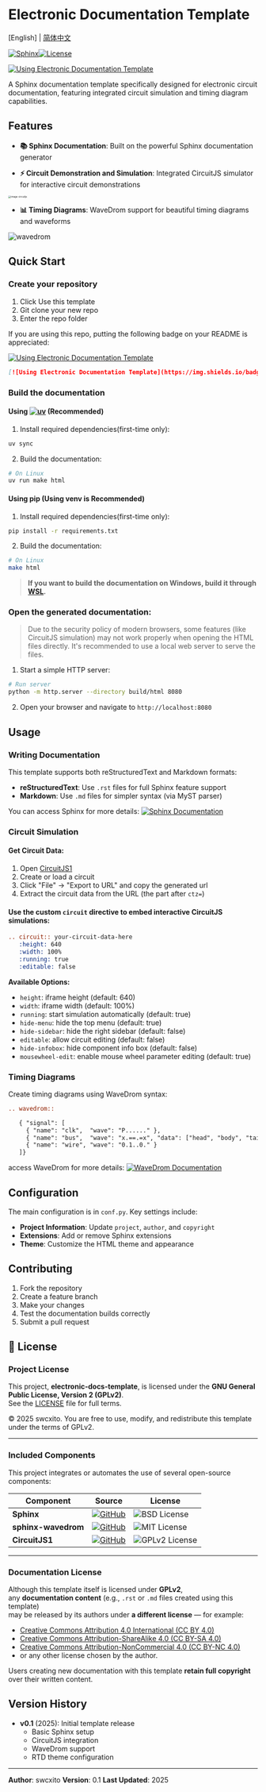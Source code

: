 # Electronic Documentation Template
[English] | [简体中文](README.zh-CN.md)

[![Sphinx](https://img.shields.io/badge/Using-Sphinx-green?logo=sphinx)](https://github.com/sphinx-doc/sphinx)[![License](https://img.shields.io/badge/License-GPLv2-blue)](LICENSE)

[![Using Electronic Documentation Template](https://img.shields.io/badge/Using-Electronic%20Documentation%20Template-blue?style=flat-square&logo=github)](https://github.com/swcxito/electronic-docs-template)

A Sphinx documentation template specifically designed for electronic circuit documentation, featuring integrated circuit simulation and timing diagram capabilities.

## Features

- **📚 Sphinx Documentation**: Built on the powerful Sphinx documentation generator

- **⚡ Circuit Demonstration and Simulation**: Integrated CircuitJS simulator for interactive circuit demonstrations

<img src="./assets/image-circuitjs.png" alt="image-circuitjs" style="zoom: 33%;" />

- **📊 Timing Diagrams**: WaveDrom support for beautiful timing diagrams and waveforms

![wavedrom](./assets/wavedrom.svg)

## Quick Start

### Create your repository
1. Click Use this template
2. Git clone your new repo
3. Enter the repo folder

If you are using this repo, putting the following badge on your README is appreciated:

[![Using Electronic Documentation Template](https://img.shields.io/badge/Using-Electronic%20Documentation%20Template-blue?style=flat-square&logo=github)](https://github.com/swcxito/electronic-docs-template)
``` md
[![Using Electronic Documentation Template](https://img.shields.io/badge/Using-Electronic%20Documentation%20Template-blue?style=flat-square&logo=github)](https://github.com/swcxito/electronic-docs-template)
```


### Build the documentation
#### Using [![uv](https://img.shields.io/endpoint?url=https://raw.githubusercontent.com/astral-sh/uv/main/assets/badge/v0.json)](https://github.com/astral-sh/uv) (Recommended)
1. Install required dependencies(first-time only):
```bash
uv sync
```

2. Build the documentation:
```bash
# On Linux
uv run make html
```
#### Using pip (Using venv is Recommended)
1. Install required dependencies(first-time only):
```bash
pip install -r requirements.txt
```

2. Build the documentation:
```bash
# On Linux
make html
```

> **If you want to build the documentation on Windows, build it through [WSL](https://learn.microsoft.com/en-us/windows/wsl/install).**

### Open the generated documentation:
> Due to the security policy of modern browsers, some features (like CircuitJS simulation) may not work properly when opening the HTML files directly. It's recommended to use a local web server to serve the files.
1. Start a simple HTTP server:
```bash
# Run server
python -m http.server --directory build/html 8080
```
2. Open your browser and navigate to `http://localhost:8080`

## Usage

### Writing Documentation

This template supports both reStructuredText and Markdown formats:

- **reStructuredText**: Use `.rst` files for full Sphinx feature support
- **Markdown**: Use `.md` files for simpler syntax (via MyST parser)

You can access Sphinx for more details: [![Sphinx Documentation](https://img.shields.io/badge/Sphinx-docs-blue?logo=sphinx)](https://www.sphinx-doc.org/)

### Circuit Simulation
#### Get Circuit Data:

1. Open [CircuitJS1](https://www.falstad.com/circuit/circuitjs.html)
2. Create or load a circuit
3. Click "File" -> "Export to URL" and copy the generated url
4. Extract the circuit data from the URL (the part after `ctz=`)

#### Use the custom `circuit` directive to embed interactive CircuitJS simulations:

```rst
.. circuit:: your-circuit-data-here
   :height: 640
   :width: 100%
   :running: true
   :editable: false
```

**Available Options:**

- `height`: iframe height (default: 640)
- `width`: iframe width (default: 100%)
- `running`: start simulation automatically (default: true)
- `hide-menu`: hide the top menu (default: true)
- `hide-sidebar`: hide the right sidebar (default: false)
- `editable`: allow circuit editing (default: false)
- `hide-infobox`: hide component info box (default: false)
- `mousewheel-edit`: enable mouse wheel parameter editing (default: true)


### Timing Diagrams

Create timing diagrams using WaveDrom syntax:

```rst
.. wavedrom::

   { "signal": [
     { "name": "clk",  "wave": "P......" },
     { "name": "bus",  "wave": "x.==.=x", "data": ["head", "body", "tail"] },
     { "name": "wire", "wave": "0.1..0." }
   ]}
```

access WaveDrom for more details: [![WaveDrom Documentation](https://img.shields.io/badge/WaveDrom-tutorial-green?logo=wavedrom)](https://wavedrom.com/tutorial.html)

## Configuration

The main configuration is in `conf.py`. Key settings include:

- **Project Information**: Update `project`, `author`, and `copyright`
- **Extensions**: Add or remove Sphinx extensions
- **Theme**: Customize the HTML theme and appearance


## Contributing

1. Fork the repository
2. Create a feature branch
3. Make your changes
4. Test the documentation builds correctly
5. Submit a pull request

## 📜 License

### Project License
This project, **electronic-docs-template**, is licensed under the **GNU General Public License, Version 2 (GPLv2)**.  
See the [LICENSE](./LICENSE) file for full terms.

© 2025 swcxito.
You are free to use, modify, and redistribute this template under the terms of GPLv2.

---

### Included Components

This project integrates or automates the use of several open-source components:

| Component| Source| License|
|-|-|-|
| **Sphinx**          | [![GitHub](https://img.shields.io/badge/source-sphinx-blue?logo=github)](https://github.com/sphinx-doc/sphinx)| ![BSD License](https://img.shields.io/badge/license-BSD-green)|
| **sphinx-wavedrom** | [![GitHub](https://img.shields.io/badge/source-sphinx--wavedrom-blue?logo=github)](https://github.com/bavovanachte/sphinx-wavedrom)| ![MIT License](https://img.shields.io/badge/license-MIT-green)|
| **CircuitJS1**      | [![GitHub](https://img.shields.io/badge/source-circuitjs1-blue?logo=github)](https://github.com/pfalstad/circuitjs1)| ![GPLv2 License](https://img.shields.io/badge/license-GPLv2-blue)|


---

### Documentation License

Although this template itself is licensed under **GPLv2**,  
any **documentation content** (e.g., `.rst` or `.md` files created using this template)  
may be released by its authors under **a different license** — for example:

- [Creative Commons Attribution 4.0 International (CC BY 4.0)](https://creativecommons.org/licenses/by/4.0/)
- [Creative Commons Attribution-ShareAlike 4.0 (CC BY-SA 4.0)](https://creativecommons.org/licenses/by-sa/4.0/)
- [Creative Commons Attribution-NonCommercial 4.0 (CC BY-NC 4.0)](https://creativecommons.org/licenses/by-nc/4.0/)
- or any other license chosen by the author.

Users creating new documentation with this template **retain full copyright** over their written content.

## Version History

- **v0.1** (2025): Initial template release
  - Basic Sphinx setup
  - CircuitJS integration
  - WaveDrom support
  - RTD theme configuration

---

**Author**: swcxito
**Version**: 0.1
**Last Updated**: 2025
